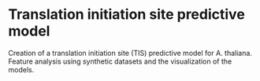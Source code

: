 # Translation initiation site predictive model
Creation of a translation initiation site (TIS) predictive model for A. thaliana. Feature analysis using synthetic datasets and the visualization of the models.
